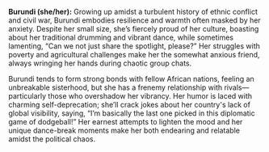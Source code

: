 **Burundi (she/her):** Growing up amidst a turbulent history of ethnic conflict and civil war, Burundi embodies resilience and warmth often masked by her anxiety. Despite her small size, she’s fiercely proud of her culture, boasting about her traditional drumming and vibrant dance, while sometimes lamenting, “Can we not just share the spotlight, please?” Her struggles with poverty and agricultural challenges make her the somewhat anxious friend, always wringing her hands during chaotic group chats.

Burundi tends to form strong bonds with fellow African nations, feeling an unbreakable sisterhood, but she has a frenemy relationship with rivals—particularly those who overshadow her vibrancy. Her humor is laced with charming self-deprecation; she’ll crack jokes about her country's lack of global visibility, saying, “I’m basically the last one picked in this diplomatic game of dodgeball!” Her earnest attempts to lighten the mood and her unique dance-break moments make her both endearing and relatable amidst the political chaos.
